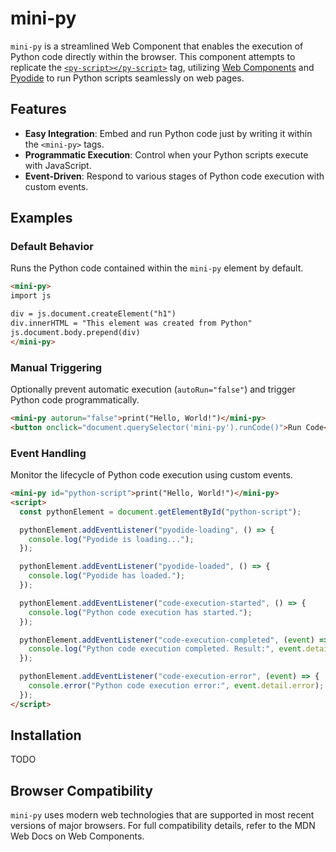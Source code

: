 # mini-py

`mini-py` is a streamlined Web Component that enables the execution of Python code directly within the browser. This component attempts to replicate the [`<py-script></py-script>`](https://pyscript.net) tag, utilizing [Web Components](https://developer.mozilla.org/en-US/docs/Web/API/Web_components) and [Pyodide](https://pyodide.org) to run Python scripts seamlessly on web pages.

## Features

- **Easy Integration**: Embed and run Python code just by writing it within the `<mini-py>` tags.
- **Programmatic Execution**: Control when your Python scripts execute with JavaScript.
- **Event-Driven**: Respond to various stages of Python code execution with custom events.

## Examples

### Default Behavior

Runs the Python code contained within the `mini-py` element by default.

```html
<mini-py>
import js

div = js.document.createElement("h1")
div.innerHTML = "This element was created from Python"
js.document.body.prepend(div)
</mini-py>
```

### Manual Triggering

Optionally prevent automatic execution (`autoRun="false"`) and trigger Python code programmatically.

```html
<mini-py autorun="false">print("Hello, World!")</mini-py>
<button onclick="document.querySelector('mini-py').runCode()">Run Code</button>
```

### Event Handling

Monitor the lifecycle of Python code execution using custom events.

```html
<mini-py id="python-script">print("Hello, World!")</mini-py>
<script>
  const pythonElement = document.getElementById("python-script");

  pythonElement.addEventListener("pyodide-loading", () => {
    console.log("Pyodide is loading...");
  });

  pythonElement.addEventListener("pyodide-loaded", () => {
    console.log("Pyodide has loaded.");
  });

  pythonElement.addEventListener("code-execution-started", () => {
    console.log("Python code execution has started.");
  });

  pythonElement.addEventListener("code-execution-completed", (event) => {
    console.log("Python code execution completed. Result:", event.detail.result);
  });

  pythonElement.addEventListener("code-execution-error", (event) => {
    console.error("Python code execution error:", event.detail.error);
  });
</script>
```

## Installation

TODO

## Browser Compatibility

`mini-py` uses modern web technologies that are supported in most recent versions of major browsers. For full compatibility details, refer to the MDN Web Docs on Web Components.
